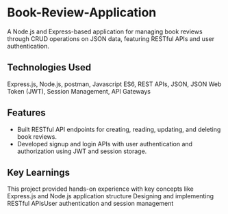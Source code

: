 # Book-Review-Application
A Node.js and Express-based application for managing book reviews through CRUD operations on JSON data, featuring RESTful APIs and user authentication.
## Technologies Used
Express.js, Node.js, postman, Javascript ES6, REST APIs, JSON, JSON Web Token (JWT), Session Management, API Gateways
## Features
- Built RESTful API endpoints for creating, reading, updating, and deleting book reviews.
- Developed signup and login APIs with user authentication and authorization using JWT and session storage.
## Key Learnings
This project provided hands-on experience with key concepts like
Express.js and Node.js application structure
Designing and implementing RESTful APIsUser authentication and session management
